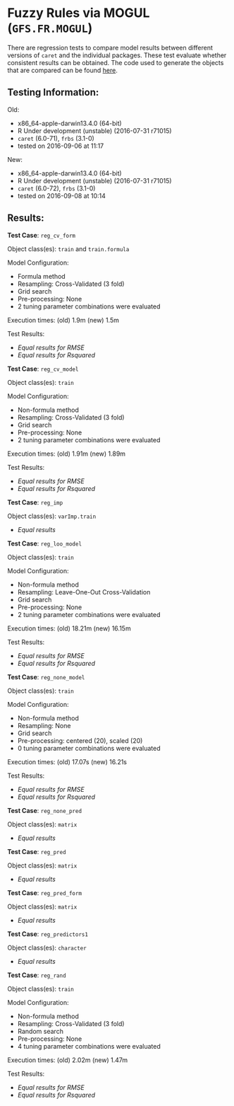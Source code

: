 Fuzzy Rules via MOGUL (`GFS.FR.MOGUL`)
 ===== 

There are regression tests to compare model results between different versions of `caret` and the individual packages. These test evaluate whether consistent results can be obtained. The code used to generate the objects that are compared can be found [here](https://github.com/topepo/caret/blob/master/RegressionTests/Code/GFS.FR.MOGUL.R).

Testing Information:
---------

Old:

 * x86_64-apple-darwin13.4.0 (64-bit)
 * R Under development (unstable) (2016-07-31 r71015)
 * `caret` (6.0-71), `frbs` (3.1-0)
 * tested on 2016-09-06 at 11:17


New:

 * x86_64-apple-darwin13.4.0 (64-bit)
 * R Under development (unstable) (2016-07-31 r71015)
 * `caret` (6.0-72), `frbs` (3.1-0)
 * tested on 2016-09-08 at 10:14


Results:
---------

**Test Case**: `reg_cv_form`

Object class(es): `train` and `train.formula`

Model Configuration:

 * Formula method
 * Resampling: Cross-Validated (3 fold)
 * Grid search
 * Pre-processing: None  
 * 2 tuning parameter combinations were evaluated


Execution times: (old) 1.9m (new) 1.5m

Test Results:

 * _Equal results for RMSE_
 * _Equal results for Rsquared_

**Test Case**: `reg_cv_model`

Object class(es): `train`

Model Configuration:

 * Non-formula method
 * Resampling: Cross-Validated (3 fold)
 * Grid search
 * Pre-processing: None  
 * 2 tuning parameter combinations were evaluated


Execution times: (old) 1.91m (new) 1.89m

Test Results:

 * _Equal results for RMSE_
 * _Equal results for Rsquared_

**Test Case**: `reg_imp`

Object class(es): `varImp.train`

 * _Equal results_

**Test Case**: `reg_loo_model`

Object class(es): `train`

Model Configuration:

 * Non-formula method
 * Resampling: Leave-One-Out Cross-Validation
 * Grid search
 * Pre-processing: None  
 * 2 tuning parameter combinations were evaluated


Execution times: (old) 18.21m (new) 16.15m

Test Results:

 * _Equal results for RMSE_
 * _Equal results for Rsquared_

**Test Case**: `reg_none_model`

Object class(es): `train`

Model Configuration:

 * Non-formula method
 * Resampling: None
 * Grid search
 * Pre-processing: centered (20), scaled (20)  
 * 0 tuning parameter combinations were evaluated


Execution times: (old) 17.07s (new) 16.21s

Test Results:

 * _Equal results for RMSE_
 * _Equal results for Rsquared_

**Test Case**: `reg_none_pred`

Object class(es): `matrix`

 * _Equal results_

**Test Case**: `reg_pred`

Object class(es): `matrix`

 * _Equal results_

**Test Case**: `reg_pred_form`

Object class(es): `matrix`

 * _Equal results_

**Test Case**: `reg_predictors1`

Object class(es): `character`

 * _Equal results_

**Test Case**: `reg_rand`

Object class(es): `train`

Model Configuration:

 * Non-formula method
 * Resampling: Cross-Validated (3 fold)
 * Random search
 * Pre-processing: None  
 * 4 tuning parameter combinations were evaluated


Execution times: (old) 2.02m (new) 1.47m

Test Results:

 * _Equal results for RMSE_
 * _Equal results for Rsquared_

